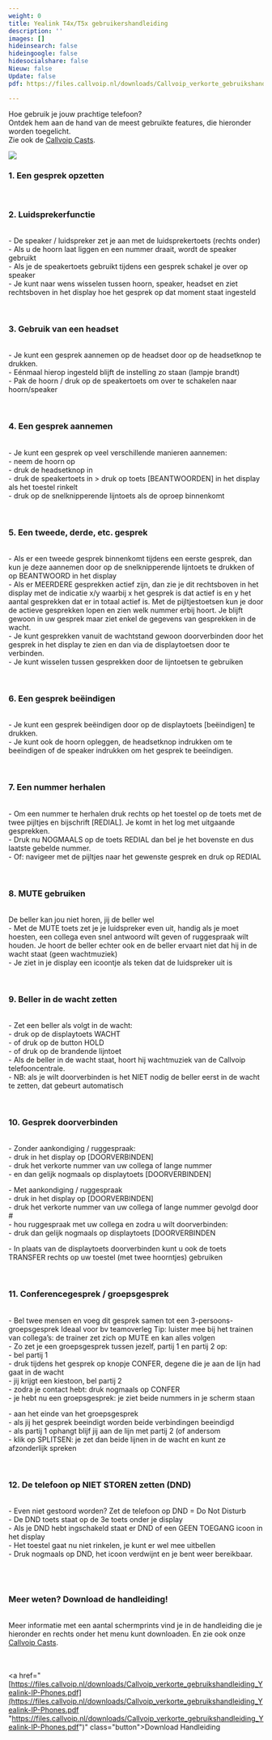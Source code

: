 ```yaml
---
weight: 0
title: Yealink T4x/T5x gebruikershandleiding
description: ''
images: []
hideinsearch: false
hideingoogle: false
hidesocialshare: false
Nieuw: false
Update: false
pdf: https://files.callvoip.nl/downloads/Callvoip_verkorte_gebruikshandleiding_Yealink-IP-Phones.pdf

---
```

Hoe gebruik je jouw prachtige telefoon?  
Ontdek hem aan de hand van de meest gebruikte features, die hieronder worden toegelicht.  
Zie ook de [Callvoip Casts](https://callvoip.nl/casts).

![](https://res.cloudinary.com/callvoip/image/upload/v1587072170/Yealink_t4x_t5x_cuh3uh.jpg)

<h3>1. Een gesprek opzetten</h3  
\- Neem de hoorn op: je hoort een kiestoon  
\- Toets het nummer in en druk op # \[kiezen\]: het toestel gaat gelijk bellen  
\- Als je verbinding hebt brandt het lijnknopje GROEN

<br><h3>2. Luidsprekerfunctie</h3>  
\- De speaker / luidspreker zet je aan met de luidsprekertoets (rechts onder)  
\- Als u de hoorn laat liggen en een nummer draait, wordt de speaker gebruikt  
\- Als je de speakertoets gebruikt tijdens een gesprek schakel je over op speaker  
\- Je kunt naar wens wisselen tussen hoorn, speaker, headset en ziet rechtsboven in het display hoe het gesprek op dat moment staat ingesteld

<br><h3>3. Gebruik van een headset</h3>  
\- Je kunt een gesprek aannemen op de headset door op de headsetknop te drukken.  
\- Eénmaal hierop ingesteld blijft de instelling zo staan (lampje brandt)  
\- Pak de hoorn / druk op de speakertoets om over te schakelen naar hoorn/speaker

<br><h3>4. Een gesprek aannemen</h3>  
\- Je kunt een gesprek op veel verschillende manieren aannemen:  
\- neem de hoorn op  
\- druk de headsetknop in  
\- druk de speakertoets in > druk op toets \[BEANTWOORDEN\] in het display als het toestel rinkelt  
\- druk op de snelknipperende lijntoets als de oproep binnenkomt

<br><h3>5. Een tweede, derde, etc. gesprek</h3>  
\- Als er een tweede gesprek binnenkomt tijdens een eerste gesprek, dan kun je deze aannemen door op de snelknipperende lijntoets te drukken of op BEANTWOORD in het display  
\- Als er MEERDERE gesprekken actief zijn, dan zie je dit rechtsboven in het display met de indicatie x/y waarbij x het gesprek is dat actief is en y het aantal gesprekken dat er in totaal actief is. Met de pijltjestoetsen kun je door de actieve gesprekken lopen en zien welk nummer erbij hoort. Je blijft gewoon in uw gesprek maar ziet enkel de gegevens van gesprekken in de wacht.  
\- Je kunt gesprekken vanuit de wachtstand gewoon doorverbinden door het gesprek in het display te zien en dan via de displaytoetsen door te verbinden.  
\- Je kunt wisselen tussen gesprekken door de lijntoetsen te gebruiken

<br><h3>6. Een gesprek beëindigen</h3>  
\- Je kunt een gesprek beëindigen door op de displaytoets \[beëindigen\] te drukken.  
\- Je kunt ook de hoorn opleggen, de headsetknop indrukken om te beeïndigen of de speaker indrukken om het gesprek te beeïndigen.

<br><h3>7. Een nummer herhalen</h3>  
\- Om een nummer te herhalen druk rechts op het toestel op de toets met de twee pijltjes en bijschrift \[REDIAL\]. Je komt in het log met uitgaande gesprekken.  
\- Druk nu NOGMAALS op de toets REDIAL dan bel je het bovenste en dus laatste gebelde nummer.  
\- Of: navigeer met de pijltjes naar het gewenste gesprek en druk op REDIAL

<br><h3>8. MUTE gebruiken</h2>  
De beller kan jou niet horen, jij de beller wel  
\- Met de MUTE toets zet je je luidspreker even uit, handig als je moet hoesten, een collega even snel antwoord wilt geven of ruggespraak wilt houden. Je hoort de beller echter ook en de beller ervaart niet dat hij in de wacht staat (geen wachtmuziek)  
\- Je ziet in je display een icoontje als teken dat de luidspreker uit is

<br><h3>9. Beller in de wacht zetten</h3>  
\- Zet een beller als volgt in de wacht:  
\- druk op de displaytoets WACHT  
\- of druk op de button HOLD  
\- of druk op de brandende lijntoet  
\- Als de beller in de wacht staat, hoort hij wachtmuziek van de Callvoip telefooncentrale.  
\- NB: als je wilt doorverbinden is het NIET nodig de beller eerst in de wacht te zetten, dat gebeurt automatisch

<br><h3>10. Gesprek doorverbinden</h3>  
\- Zonder aankondiging / ruggespraak:  
\- druk in het display op \[DOORVERBINDEN\]  
\- druk het verkorte nummer van uw collega of lange nummer  
\- en dan gelijk nogmaals op displaytoets \[DOORVERBINDEN\]

\- Met aankondiging / ruggespraak  
\- druk in het display op \[DOORVERBINDEN\]  
\- druk het verkorte nummer van uw collega of lange nummer gevolgd door #  
\- hou ruggespraak met uw collega en zodra u wilt doorverbinden:  
\- druk dan gelijk nogmaals op displaytoets \[DOORVERBINDEN

\- In plaats van de displaytoets doorverbinden kunt u ook de toets TRANSFER rechts op uw toestel (met twee hoorntjes) gebruiken

<br><h3>11. Conferencegesprek / groepsgesprek</h3>  
\- Bel twee mensen en voeg dit gesprek samen tot een 3-persoons-groepsgesprek Ideaal voor bv teamoverleg Tip: luister mee bij het trainen van collega’s: de trainer zet zich op MUTE en kan alles volgen  
\- Zo zet je een groepsgesprek tussen jezelf, partij 1 en partij 2 op:  
\- bel partij 1  
\- druk tijdens het gesprek op knopje CONFER, degene die je aan de lijn had gaat in de wacht  
\- jij krijgt een kiestoon, bel partij 2  
\- zodra je contact hebt: druk nogmaals op CONFER  
\- je hebt nu een groepsgesprek: je ziet beide nummers in je scherm staan

\- aan het einde van het groepsgesprek  
\- als jij het gesprek beeindigt worden beide verbindingen beeindigd  
\- als partij 1 ophangt blijf jij aan de lijn met partij 2 (of andersom  
\- klik op SPLITSEN: je zet dan beide lijnen in de wacht en kunt ze afzonderlijk spreken

<br><h3>12. De telefoon op NIET STOREN zetten (DND)</h3>  
\- Even niet gestoord worden? Zet de telefoon op DND = Do Not Disturb  
\- De DND toets staat op de 3e toets onder je display  
\- Als je DND hebt ingschakeld staat er DND of een GEEN TOEGANG icoon in het display  
\- Het toestel gaat nu niet rinkelen, je kunt er wel mee uitbellen  
\- Druk nogmaals op DND, het icoon verdwijnt en je bent weer bereikbaar.

<br><br><h3>Meer weten? Download de handleiding!</h3>  
Meer informatie met een aantal schermprints vind je in de handleiding die je hieronder en rechts onder het menu kunt downloaden. En zie ook onze [Callvoip Casts](https://callvoip.nl/casts).  
<br><br>

<a href="[https://files.callvoip.nl/downloads/Callvoip_verkorte_gebruikshandleiding_Yealink-IP-Phones.pdf](https://files.callvoip.nl/downloads/Callvoip_verkorte_gebruikshandleiding_Yealink-IP-Phones.pdf "https://files.callvoip.nl/downloads/Callvoip_verkorte_gebruikshandleiding_Yealink-IP-Phones.pdf")" class="button">Download Handleiding</a>